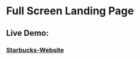# Full Screen Landing Page

### <h2>Live Demo:</h2> <h3>[Starbucks-Website](https://hilla10.github.io/Full-Screen-Landing-Page/)</h3>
